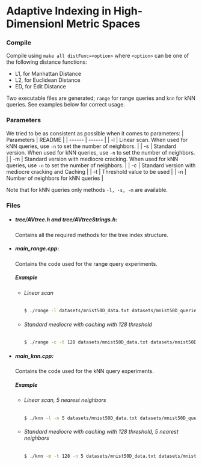 # Adaptive Indexing in High-Dimensionl Metric Spaces

### Compile
Compile using ```make all distFunc=<option>``` where ```<option>``` can be one of the following distance functions:
   - L1, for Manhattan Distance
   - L2, for Euclidean Distance
   - ED, for Edit Distance
   
Two executable files are generated; ```range``` for range queries and ```knn``` for kNN queries. See examples below for correct usage.
   

### Parameters
We tried to be as consistent as possible when it comes to parameters:
| Parameters | README |
| ------ | ------ |
| -l | Linear scan. When used for kNN queries, use ```-n``` to set the number of neighbors. |
| -s | Standard version. When used for kNN queries, use ```-n``` to set the number of neighbors. |
| -m | Standard version with mediocre cracking. When used for kNN queries, use ```-n``` to set the number of neighbors. |
| -c | Standard version with mediocre cracking and Caching |
| -t | Threshold value to be used |
| -n | Number of neighbors for kNN queries |

Note that for kNN queries only methods ```-l, -s, -m``` are available.

### Files

- ##### tree/AVtree.h and tree/AVtreeStrings.h: 
    
    Contains all the required methods for the tree index structure.  

- ##### main_range.cpp: 
    
    Contains the code used for the range query experiments.
    ##### Example 
    - ###### Linear scan
    
        ```sh
        $ ./range -l datasets/mnist50D_data.txt datasets/mnist50D_queries.txt
        ```
    - ###### Standard mediocre with caching with 128 threshold
    
        ```sh
        $ ./range -c -t 128 datasets/mnist50D_data.txt datasets/mnist50D_queries.txt 
        ```

- ##### main_knn.cpp: 
    
    Contains the code used for the kNN query experiments.
    ##### Example 
    - ###### Linear scan, 5 nearest neighbors
    
        ```sh
        $ ./knn -l -n 5 datasets/mnist50D_data.txt datasets/mnist50D_queries.txt 
        ```
    - ###### Standard mediocre with caching with 128 threshold, 5 nearest neighbors
    
        ```sh
        $ ./knn -m -t 128 -n 5 datasets/mnist50D_data.txt datasets/mnist50D_queries.txt
        ```
